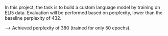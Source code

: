 In this project, the task is to build a custom language model by training on ELI5 data.
Evaluation will be performed based on perplexity, lower than the baseline perplexity of 432.

--> Achieved perplexity of 380 (trained for only 50 epochs).
